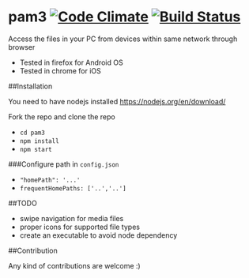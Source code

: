 # pam3 [![Code Climate](https://codeclimate.com/github/cjkumaresh/pam3/badges/gpa.svg)](https://codeclimate.com/github/cjkumaresh/pam3) [![Build Status](https://travis-ci.org/cjkumaresh/pam3.svg?branch=master)](https://travis-ci.org/cjkumaresh/pam3)

Access the files in your PC from devices within same network through browser

- Tested in firefox for Android OS
- Tested in chrome for iOS

##Installation

You need to have nodejs installed https://nodejs.org/en/download/

Fork the repo and clone the repo 
- `cd pam3`
- `npm install`
- `npm start`

###Configure path in `config.json`
- `"homePath": '...'`
- `frequentHomePaths: ['..','..']`


##TODO
- swipe navigation for media files
- proper icons for supported file types
- create an executable to avoid node dependency

##Contribution

Any kind of contributions are welcome :)
